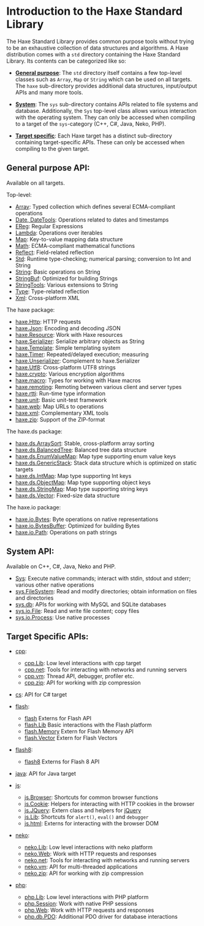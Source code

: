 Introduction to the Haxe Standard Library
=======

The Haxe Standard Library provides common purpose tools without trying to be an exhaustive collection of data structures and algorithms. A Haxe distribution comes with a `std` directory containing the Haxe Standard Library. Its contents can be categorized like so:

* [**General purpose**](#general-purpose-api): The `std` directory itself contains a few top-level classes such as `Array`, `Map` or `String` which can be used on all targets. The `haxe` sub-directory provides additional data structures, input/output APIs and many more tools.

* [**System**](#sys-api): The `sys` sub-directory contains APIs related to file systems and database. Additionally, the `Sys` top-level class allows various interaction with the operating system. They can only be accessed when compiling to a target of the `sys`-category (C++, C#, Java, Neko, PHP).

* [**Target specific**](#target-apis): Each Haxe target has a distinct sub-directory containing target-specific APIs. These can only be accessed when compiling to the given target.

<a class="anch" id="general-purpose-api"></a>

General purpose API:
--------------

Available on all targets.

Top-level:

* [Array](http://api.haxe.org/Array.html): Typed collection which defines several ECMA-compliant operations
* [Date, DateTools](http://api.haxe.org/Date.html): Operations related to dates and timestamps
* [EReg](http://api.haxe.org/EReg.html): Regular Expressions
* [Lambda](http://api.haxe.org/Lambda.html): Operations over iterables
* [Map](http://api.haxe.org/Map.html): Key-to-value mapping data structure
* [Math](http://api.haxe.org/Math.html): ECMA-compliant mathematical functions
* [Reflect](http://api.haxe.org/Reflect.html): Field-related reflection
* [Std](http://api.haxe.org/Std.html): Runtime type-checking; numerical parsing; conversion to Int and String
* [String](http://api.haxe.org/String.html): Basic operations on String
* [StringBuf](http://api.haxe.org/StringBuf.html): Optimized for building Strings
* [StringTools](http://api.haxe.org/StringTools.html): Various extensions to String
* [Type](http://api.haxe.org/Type.html): Type-related reflection
* [Xml](http://api.haxe.org/Xml.html): Cross-platform XML
 
The haxe package:

* [haxe.Http](http://api.haxe.org/haxe/Http.html): HTTP requests
* [haxe.Json](http://api.haxe.org/haxe/Json.html): Encoding and decoding JSON
* [haxe.Resource](http://api.haxe.org/haxe/Resource.html): Work with Haxe resources
* [haxe.Serializer](http://api.haxe.org/haxe/Serializer.html): Serialize arbitrary objects as String
* [haxe.Template](http://api.haxe.org/haxe/Template.html): Simple templating system
* [haxe.Timer](http://api.haxe.org/haxe/Timer.html): Repeated/delayed execution; measuring
* [haxe.Unserializer](http://api.haxe.org/haxe/Unserializer.html): Complement to haxe.Serializer
* [haxe.Utf8](http://api.haxe.org/haxe/Utf8.html): Cross-platform UTF8 strings
* [haxe.crypto](http://api.haxe.org/haxe/crypto/index.html): Various encryption algorithms
* [haxe.macro](http://api.haxe.org/haxe/macro/index.html): Types for working with Haxe macros
* [haxe.remoting](http://api.haxe.org/haxe/remoting/index.html): Remoting between various client and server types
* [haxe.rtti](http://api.haxe.org/haxe/rtti/index.html): Run-time type information
* [haxe.unit](http://api.haxe.org/haxe/unit/index.html): Basic unit-test framework
* [haxe.web](http://api.haxe.org/haxe/web/index.html): Map URLs to operations
* [haxe.xml](http://api.haxe.org/haxe/xml/index.html): Complementary XML tools
* [haxe.zip](http://api.haxe.org/haxe/zip/index.html): Support of the ZIP-format

The haxe.ds package:

* [haxe.ds.ArraySort](http://api.haxe.org/haxe/ds/ArraySort.html): Stable, cross-platform array sorting
* [haxe.ds.BalancedTree](http://api.haxe.org/haxe/ds/BalancedTree.html): Balanced tree data structure
* [haxe.ds.EnumValueMap](http://api.haxe.org/haxe/ds/EnumValueMap.html): Map type supporting enum value keys
* [haxe.ds.GenericStack](http://api.haxe.org/haxe/ds/GenericStack.html): Stack data structure which is optimized on static targets
* [haxe.ds.IntMap](http://api.haxe.org/haxe/ds/IntMap.html): Map type supporting Int keys
* [haxe.ds.ObjectMap](http://api.haxe.org/haxe/ds/ObjectMap.html): Map type supporting object keys
* [haxe.ds.StringMap](http://api.haxe.org/haxe/ds/StringMap.html): Map type supporting string keys
* [haxe.ds.Vector](http://api.haxe.org/haxe/ds/Vector.html): Fixed-size data structure

The haxe.io package:

* [haxe.io.Bytes](http://api.haxe.org/haxe/io/Bytes.html): Byte operations on native representations
* [haxe.io.BytesBuffer](http://api.haxe.org/haxe/io/BytesData.html): Optimized for building Bytes
* [haxe.io.Path](http://api.haxe.org/haxe/io/Path.html): Operations on path strings

<a class="anch" id="sys-api"></a>

System API:
--------------

Available on C++, C#, Java, Neko and PHP.

* [Sys](http://api.haxe.org/Sys.html): Execute native commands; interact with stdin, stdout and stderr; various other native operations
* [sys.FileSystem](http://api.haxe.org/sys/FileSystem.html): Read and modify directories; obtain information on files and directories
* [sys.db](http://api.haxe.org/sys/db/index.html): APIs for working with MySQL and SQLite databases
* [sys.io.File](http://api.haxe.org/sys/io/File.html): Read and write file content; copy files
* [sys.io.Process](http://api.haxe.org/sys/io/Process.html): Use native processes

<a class="anch" id="target-apis"></a>

Target Specific APIs:
--------------------------------

* [cpp](http://api.haxe.org/cpp/index.html):

	* [cpp.Lib](http://api.haxe.org/cpp/Lib.html): Low level interactions with cpp target
	* [cpp.net](http://api.haxe.org/cpp/net/index.html): Tools for interacting with networks and running servers
	* [cpp.vm](http://api.haxe.org/cpp/vm/index.html): Thread API, debugger, profiler etc.
	* [cpp.zip](http://api.haxe.org/cpp/zip/index.html): API for working with zip compression  

* [cs](http://api.haxe.org/cs/index.html): API for C# target

* [flash](http://api.haxe.org/flash/index.html):

	* [flash](http://api.haxe.org/flash/index.html) Externs for Flash API
	* [flash.Lib](http://api.haxe.org/flash/Lib.html) Basic interactions with the Flash platform
	* [flash.Memory](http://api.haxe.org/flash/Memory.html) Extern for Flash Memory API
	* [flash.Vector](http://api.haxe.org/flash/Vector.html) Extern for Flash Vectors  

* [flash8](http://api.haxe.org/flash8/index.html): 

	* [flash8](http://api.haxe.org/flash8/index.html) Externs for Flash 8 API  

* [java](http://api.haxe.org/java/index.html): API for Java target

* [js](http://api.haxe.org/js/index.html): 

	* [js.Browser](http://api.haxe.org/js/Browser.html): Shortcuts for common browser functions
	* [js.Cookie](http://api.haxe.org/js/Cookie.html): Helpers for interacting with HTTP cookies in the browser
	* [js.JQuery](http://api.haxe.org/js/JQuery.html): Extern class and helpers for [jQuery](http://jquery.com/)
	* [js.Lib](http://api.haxe.org/js/Lib.html): Shortcuts for `alert()`, `eval()` and `debugger`
	* [js.html](http://api.haxe.org/js/html/index.html): Externs for interacting with the browser DOM  

* [neko](http://api.haxe.org/neko/index.html):

	* [neko.Lib](http://api.haxe.org/neko/Lib.html): Low level interactions with neko platform
	* [neko.Web](http://api.haxe.org/neko/Web.html): Work with HTTP requests and responses
	* [neko.net](http://api.haxe.org/neko/net/index.html): Tools for interacting with networks and running servers
	* [neko.vm](http://api.haxe.org/neko/vm/index.html): API for multi-threaded applications
	* [neko.zip](http://api.haxe.org/neko/zip/index.html): API for working with zip compression  

* [php](http://api.haxe.org/php/index.html): 

	* [php.Lib](http://api.haxe.org/php/Lib.html): Low level interactions with PHP platform
	* [php.Session](http://api.haxe.org/php/Session.html): Work with native PHP sessions
	* [php.Web](http://api.haxe.org/php/Web.html): Work with HTTP requests and responses
	* [php.db.PDO](http://api.haxe.org/php/db/PDO.html): Additional PDO driver for database interactions  
